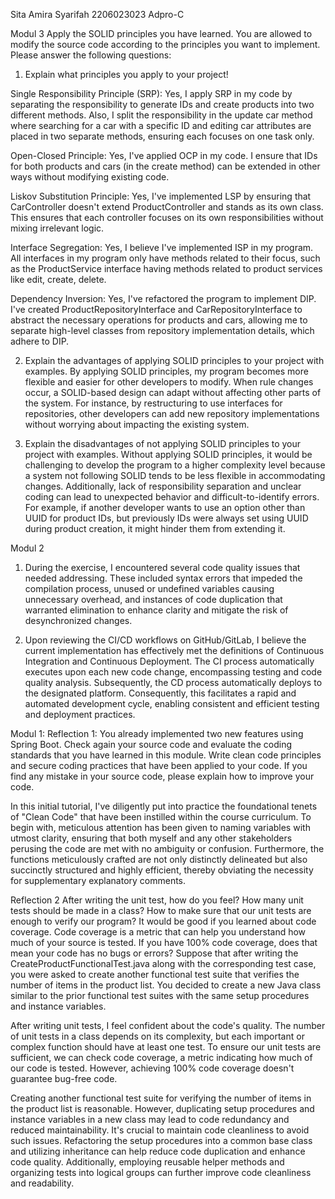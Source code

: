   Sita Amira Syarifah
  2206023023
  Adpro-C

Modul 3
Apply the SOLID principles you have learned. You are allowed to modify the source code according to the principles you want to implement. Please answer the following questions: 
1) Explain what principles you apply to your project!

Single Responsibility Principle (SRP): Yes, I apply SRP in my code by separating the responsibility to generate IDs and create products into two different methods. Also, I split the responsibility in the update car method where searching for a car with a specific ID and editing car attributes are placed in two separate methods, ensuring each focuses on one task only.

Open-Closed Principle: Yes, I've applied OCP in my code. I ensure that IDs for both products and cars (in the create method) can be extended in other ways without modifying existing code.

Liskov Substitution Principle: Yes, I've implemented LSP by ensuring that CarController doesn't extend ProductController and stands as its own class. This ensures that each controller focuses on its own responsibilities without mixing irrelevant logic.

Interface Segregation: Yes, I believe I've implemented ISP in my program. All interfaces in my program only have methods related to their focus, such as the ProductService interface having methods related to product services like edit, create, delete.

Dependency Inversion: Yes, I've refactored the program to implement DIP. I've created ProductRepositoryInterface and CarRepositoryInterface to abstract the necessary operations for products and cars, allowing me to separate high-level classes from repository implementation details, which adhere to DIP.

2) Explain the advantages of applying SOLID principles to your project with examples.
By applying SOLID principles, my program becomes more flexible and easier for other developers to modify. When rule changes occur, a SOLID-based design can adapt without affecting other parts of the system. For instance, by restructuring to use interfaces for repositories, other developers can add new repository implementations without worrying about impacting the existing system.


3) Explain the disadvantages of not applying SOLID principles to your project with examples.
Without applying SOLID principles, it would be challenging to develop the program to a higher complexity level because a system not following SOLID tends to be less flexible in accommodating changes. Additionally, lack of responsibility separation and unclear coding can lead to unexpected behavior and difficult-to-identify errors. For example, if another developer wants to use an option other than UUID for product IDs, but previously IDs were always set using UUID during product creation, it might hinder them from extending it.





Modul 2

1. During the exercise, I encountered several code quality issues that needed addressing. These included syntax errors that impeded the compilation process, unused or undefined variables causing unnecessary overhead, and instances of code duplication that warranted elimination to enhance clarity and mitigate the risk of desynchronized changes.

2. Upon reviewing the CI/CD workflows on GitHub/GitLab, I believe the current implementation has effectively met the definitions of Continuous Integration and Continuous Deployment. The CI process automatically executes upon each new code change, encompassing testing and code quality analysis. Subsequently, the CD process automatically deploys to the designated platform. Consequently, this facilitates a rapid and automated development cycle, enabling consistent and efficient testing and deployment practices.


Modul 1:
Reflection 1:
You already implemented two new features using Spring Boot. 
Check again your source code and evaluate the coding standards that you have learned in this module. 
Write clean code principles and secure coding practices that have been applied to your code. 
If you find any mistake in your source code, please explain how to improve your code.

In this initial tutorial, I've diligently put into practice the foundational tenets of "Clean Code" that have been instilled within the course curriculum. 
To begin with, meticulous attention has been given to naming variables with utmost clarity, ensuring that both myself and any other stakeholders perusing the code are met with no ambiguity or confusion. 
Furthermore, the functions meticulously crafted are not only distinctly delineated but also succinctly structured and highly efficient, thereby obviating the necessity for supplementary explanatory comments.


Reflection 2
After writing the unit test, how do you feel? How many unit tests should be made in a class? How to make sure that our unit tests are enough to verify our program? It would be good if you learned about code coverage. Code coverage is a metric that can help you understand how much of your source is tested. If you have 100% code coverage, does that mean your code has no bugs or errors? 
Suppose that after writing the CreateProductFunctionalTest.java along with the corresponding test case, you were asked to create another functional test suite that verifies the number of items in the product list. You decided to create a new Java class similar to the prior functional test suites with the same setup procedures and instance variables. 

After writing unit tests, I feel confident about the code's quality. The number of unit tests in a class depends on its complexity, but each important or complex function should have at least one test. To ensure our unit tests are sufficient, we can check code coverage, a metric indicating how much of our code is tested. However, achieving 100% code coverage doesn't guarantee bug-free code.

Creating another functional test suite for verifying the number of items in the product list is reasonable. However, duplicating setup procedures and instance variables in a new class may lead to code redundancy and reduced maintainability. It's crucial to maintain code cleanliness to avoid such issues. Refactoring the setup procedures into a common base class and utilizing inheritance can help reduce code duplication and enhance code quality. Additionally, employing reusable helper methods and organizing tests into logical groups can further improve code cleanliness and readability.
